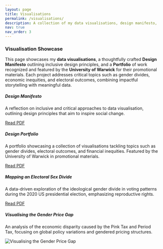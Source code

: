 ```yaml
---
layout: page
title: Visualisations
permalink: /visualisations/
description: A collection of my data visualisations, design manifesto, and portfolio featured by the University of Warwick for promotional materials.
nav: true
nav_order: 3
---
```


<div class="projects">

### Visualisation Showcase

This page showcases my **data visualisations**, a thoughtfully crafted **Design Manifesto** outlining inclusive design principles, and a **Portfolio** of work recognized and featured by the **University of Warwick** for their promotional materials. Each project addresses critical topics such as gender divides, economic inequities, and electoral outcomes, combining impactful storytelling with meaningful data.

<div class="row row-cols-1 row-cols-md-3">
  <div class="col mb-4">
    <div class="card">
      <div class="card-body">
        <h5 class="card-title">Design Manifesto</h5>
        <p class="card-text">
          A reflection on inclusive and critical approaches to data visualisation, 
          outlining design principles that aim to inspire social change.
        </p>
        <a href="../assets/visualisations/Design_manifesto.pdf" class="btn btn-primary">Read PDF</a>
      </div>
    </div>
  </div>

  <div class="col mb-4">
    <div class="card">
      <div class="card-body">
        <h5 class="card-title">Design Portfolio</h5>
        <p class="card-text">
          A portfolio showcasing a collection of visualisations tackling topics such 
          as gender divides, electoral outcomes, and financial inequities. 
          Featured by the University of Warwick in promotional materials.
        </p>
        <a href="../assets/visualisations/Design_Portfolio.pdf" class="btn btn-primary">Read PDF</a>
      </div>
    </div>
  </div>

  <div class="col mb-4">
    <div class="card">
      <div class="card-body">
        <h5 class="card-title">Mapping an Electoral Sex Divide</h5>
        <p class="card-text">
          A data-driven exploration of the ideological gender divide in voting patterns 
          during the 2020 US presidential election, emphasizing reproductive rights.
        </p>
        <a href="../assets/visualisations/Mapping_An_Electoral_Sex_Divide.pdf" class="btn btn-primary">Read PDF</a>
      </div>
    </div>
  </div>

  <div class="col mb-4">
    <div class="card">
      <div class="card-body">
        <h5 class="card-title">Visualising the Gender Price Gap</h5>
        <p class="card-text">
          An analysis of the economic disparity caused by the Pink Tax and Period Tax, 
          focusing on global policy variations and gendered pricing structures.
        </p>
        <img src="../assets/visualisations/Visualising_the_Gender_Price_Gap.png" class="img-fluid" alt="Visualising the Gender Price Gap">
      </div>
    </div>
  </div>
</div>

</div>
